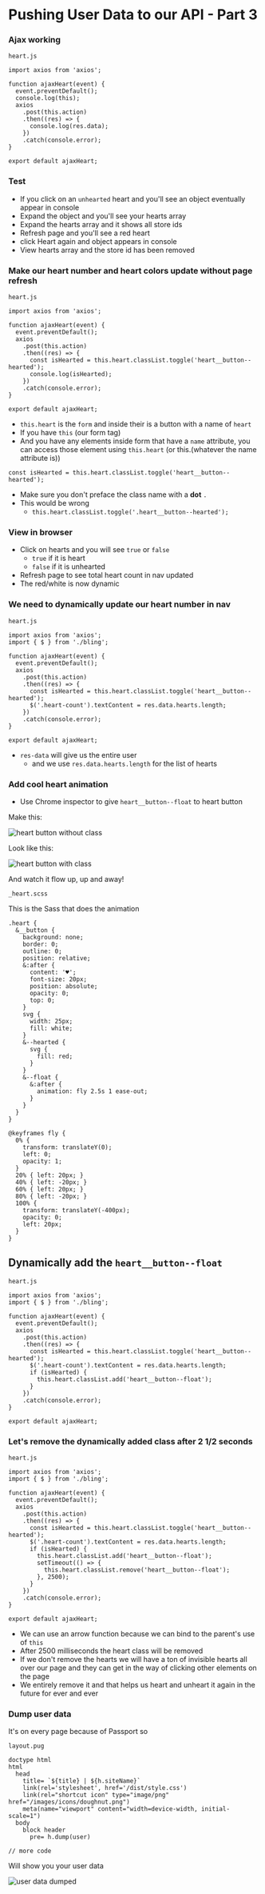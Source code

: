 # Pushing User Data to our API - Part 3

### Ajax working
`heart.js`

```
import axios from 'axios';

function ajaxHeart(event) {
  event.preventDefault();
  console.log(this);
  axios
    .post(this.action)
    .then((res) => {
      console.log(res.data);
    })
    .catch(console.error);
}

export default ajaxHeart;
```

### Test
* If you click on an `unhearted` heart and you'll see an object eventually appear in console
* Expand the object and you'll see your hearts array
* Expand the hearts array and it shows all store ids
* Refresh page and you'll see a red heart
* click Heart again and object appears in console
* View hearts array and the store id has been removed

### Make our heart number and heart colors update without page refresh
`heart.js`

```
import axios from 'axios';

function ajaxHeart(event) {
  event.preventDefault();
  axios
    .post(this.action)
    .then((res) => {
      const isHearted = this.heart.classList.toggle('heart__button--hearted');
      console.log(isHearted);
    })
    .catch(console.error);
}

export default ajaxHeart;
```

* `this.heart` is the `form` and inside their is a button with a name of `heart`
* If you have `this` (our form tag)
* And you have any elements inside form that have a `name` attribute, you can access those element using `this.heart` (or this.(whatever the name attribute is))

`const isHearted = this.heart.classList.toggle('heart__button--hearted');`

* Make sure you don't preface the class name with a **dot** `.`
* This would be wrong
    - `this.heart.classList.toggle('.heart__button--hearted');`

### View in browser
* Click on hearts and you will see `true` or `false`
    - `true` if it is heart
    - `false` if it is unhearted
* Refresh page to see total heart count in nav updated
* The red/white is now dynamic

### We need to dynamically update our heart number in nav
`heart.js`

```
import axios from 'axios';
import { $ } from './bling';

function ajaxHeart(event) {
  event.preventDefault();
  axios
    .post(this.action)
    .then((res) => {
      const isHearted = this.heart.classList.toggle('heart__button--hearted');
      $('.heart-count').textContent = res.data.hearts.length;
    })
    .catch(console.error);
}

export default ajaxHeart;
```

* `res-data` will give us the entire user
    - and we use `res.data.hearts.length` for the list of hearts

### Add cool heart animation
* Use Chrome inspector to give `heart__button--float` to heart button

Make this:

![heart button without class](https://i.imgur.com/qXy6bY4.png)

Look like this:

![heart button with class](https://i.imgur.com/ndQeeAb.png)

And watch it flow up, up and away!

`_heart.scss`

This is the Sass that does the animation

```
.heart {
  &__button {
    background: none;
    border: 0;
    outline: 0;
    position: relative;
    &:after {
      content: '♥️';
      font-size: 20px;
      position: absolute;
      opacity: 0;
      top: 0;
    }
    svg {
      width: 25px;
      fill: white;
    }
    &--hearted {
      svg {
        fill: red;
      }
    }
    &--float {
      &:after {
        animation: fly 2.5s 1 ease-out;
      }
    }
  }
}

@keyframes fly {
  0% {
    transform: translateY(0);
    left: 0;
    opacity: 1;
  }
  20% { left: 20px; }
  40% { left: -20px; }
  60% { left: 20px; }
  80% { left: -20px; }
  100% {
    transform: translateY(-400px);
    opacity: 0;
    left: 20px;
  }
}
```

## Dynamically add the `heart__button--float`
`heart.js`

```
import axios from 'axios';
import { $ } from './bling';

function ajaxHeart(event) {
  event.preventDefault();
  axios
    .post(this.action)
    .then((res) => {
      const isHearted = this.heart.classList.toggle('heart__button--hearted');
      $('.heart-count').textContent = res.data.hearts.length;
      if (isHearted) {
        this.heart.classList.add('heart__button--float');
      }
    })
    .catch(console.error);
}

export default ajaxHeart;
```

### Let's remove the dynamically added class after 2 1/2 seconds
`heart.js`

```
import axios from 'axios';
import { $ } from './bling';

function ajaxHeart(event) {
  event.preventDefault();
  axios
    .post(this.action)
    .then((res) => {
      const isHearted = this.heart.classList.toggle('heart__button--hearted');
      $('.heart-count').textContent = res.data.hearts.length;
      if (isHearted) {
        this.heart.classList.add('heart__button--float');
        setTimeout(() => {
          this.heart.classList.remove('heart__button--float');
        }, 2500);
      }
    })
    .catch(console.error);
}

export default ajaxHeart;
```

* We can use an arrow function because we can bind to the parent's use of `this`
* After 2500 milliseconds the heart class will be removed
* If we don't remove the hearts we will have a ton of invisible hearts all over our page and they can get in the way of clicking other elements on the page
* We entirely remove it and that helps us heart and unheart it again in the future for ever and ever

### Dump user data
It's on every page because of Passport so

`layout.pug`

```
doctype html
html
  head
    title= `${title} | ${h.siteName}`
    link(rel='stylesheet', href='/dist/style.css')
    link(rel="shortcut icon" type="image/png" href="/images/icons/doughnut.png")
    meta(name="viewport" content="width=device-width, initial-scale=1")
  body
    block header
      pre= h.dump(user)

// more code
```

Will show you your user data

![user data dumped](https://i.imgur.com/b5AO1nh.png)
